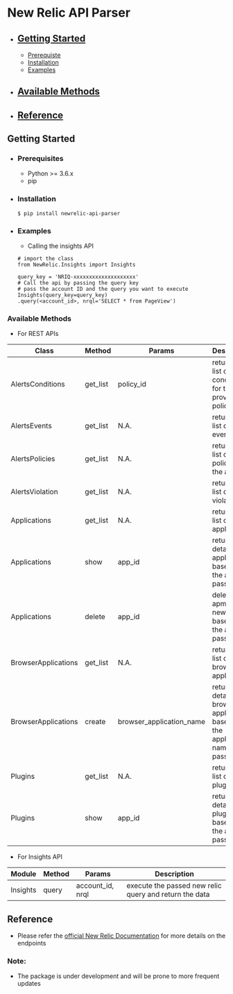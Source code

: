 # New Relic API Parser

- ## [Getting Started](#getting-started)
    * [Prerequiste](#prerequiste)
    * [Installation](#installation)
    * [Examples](#example)
- ## [Available Methods](#available-methods)
- ## [Reference](#reference)

## Getting Started

- ### Prerequisites
    - Python >= 3.6.x
    - pip

- ### Installation
    ```
    $ pip install newrelic-api-parser
    ```

- ### Examples
    - Calling the insights API
    ```
    # import the class
    from NewRelic.Insights import Insights
    
    query_key = 'NRIQ-xxxxxxxxxxxxxxxxxxxx'
    # Call the api by passing the query key
    # pass the account ID and the query you want to execute
    Insights(query_key=query_key)
    .query(<account_id>, nrql='SELECT * from PageView')
    ```

### Available Methods

- For REST APIs

| Class | Method | Params | Description |
| --- | --- | --- | --- |
| AlertsConditions | get_list | policy_id | return the list of alert conditions for the provided policy id
| AlertsEvents | get_list | N.A. | return the list of alert events
| AlertsPolicies | get_list | N.A. | return the list of policies for the alerts
| AlertsViolation | get_list | N.A. | return the list of alert violations
| Applications | get_list | N.A. | return the list of apm applications
| Applications | show | app_id | returns the detail of an application based on the app id passed
| Applications | delete | app_id | delete an apm app on new relic based on the app id passed
| BrowserApplications | get_list | N.A. | return the list of browser applications
| BrowserApplications | create | browser_application_name | returns the detail of a browser application based on the application name passed
| Plugins | get_list | N.A. | return the list of plugins
| Plugins | show | app_id | returns the detail of a plugin based on the app id passed

- For Insights API

| Module | Method | Params | Description 
| --- | --- | --- | --- |
| Insights | query | account_id, nrql | execute the passed new relic query and return the data


## Reference
- Please refer the [official New Relic Documentation](https://docs.newrelic.com/docs/apis/rest-api-v2/getting-started/introduction-new-relic-rest-api-v2) for more details on the endpoints

### Note:
 - The package is under development and will be prone to more frequent updates